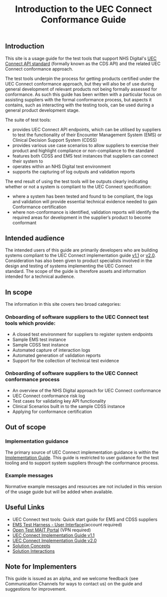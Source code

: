 ﻿---
title: Introduction to the UEC Connect Conformance Guide
keywords: homepage
tags: [overview]
sidebar: overview_sidebar
permalink: index.html
toc: false
summary: A brief introduction to the UEC Connect Conformance Guide
---

## Introduction

This site is a usage guide for the test tools that support NHS Digital's [UEC Connect API standard](https://developer.nhs.uk/apis/cds-api/) (formally known as the CDS API) and the related UEC Connect conformance approach.

The test tools underpin the process for getting products certified under the UEC Connect conformance approach, but they will also be of use during general development of relevant products not being formally assessed for conformance. As such this guide has been written with a particular focus on assisting suppliers with the formal conformance process, but aspects it contains, such as interacting with the testing tools, can be used during a general product development stage.

The suite of test tools:

*   provides UEC Connect API endpoints, which can be utilised by suppliers to test the functionality of their Encounter Management System (EMS) or Clinical Decision Support System (CDSS)
*   provides various use case scenarios to allow suppliers to exercise their product and highlight compliance or non-compliance to the standard
*   features both CDSS and EMS test instances that suppliers can connect their system to
*   operates within an NHS Digital test environment
*   supports the capturing of log outputs and validation reports

The end result of using the test tools will be outputs clearly indicating whether or not a system is compliant to the UEC Connect specification:

*   where a system has been tested and found to be compliant, the logs and validation will provide essential technical evidence needed to gain Conformance certification
*   where non-conformance is identified, validation reports will identify the required areas for development in the supplier’s product to become conformant

## Intended audience

The intended users of this guide are primarily developers who are building systems compliant to the UEC Connect implementation guide [v1.1](https://developer.nhs.uk/apis/cds-api-1-1-0/) or [v2.0](https://developer.nhs.uk/apis/cds-api-2-0-0/). Consideration has also been given to product specialists involved in the design and testing of systems implementing the UEC Connect standard. The scope of the guide is therefore assets and information intended for a technical audience.

## In scope

The information in this site covers two broad categories:

### Onboarding of software suppliers to the UEC Connect test tools which provide:

*   A closed test environment for suppliers to register system endpoints
*   Sample EMS test instance
*   Sample CDSS test instance
*   Automated capture of interaction logs
*   Automated generation of validation reports
*   Support for the collection of technical test evidence

### Onboarding of software suppliers to the UEC Connect conformance process

*   An overview of the NHS Digital approach for UEC Connect conformance
*   UEC Connect conformance risk log
*   Test cases for validating key API functionality
*   Clinical Scenarios built in to the sample CDSS instance
*   Applying for conformance certification

## Out of scope

### Implementation guidance

The primary source of UEC Connect implementation guidance is within the [Implementation Guide](https://developer.nhs.uk/apis/cds-api-2-0-0/). This guide is restricted to user guidance for the test tooling and to support system suppliers through the conformance process.

### Example messages

Normative example messages and resources are not included in this version of the usage guide but will be added when available.

## Useful Links 

*   UEC Connect test tools: Quick start guide for EMS and CDSS suppliers
*   [EMS Test Harness - User Interface](https://ems-ui.uec-connect.nhs.uk/)(account required)
*   [Open Test MAIT Portal](http://192.168.128.17/Account/Login.aspx) (VPN required)
*   [UEC Connect Implementation Guide v1.1]((https://developer.nhs.uk/apis/cds-api-1-1-0/))
*   [UEC Connect Implementation Guide v2.0]((https://developer.nhs.uk/apis/cds-api-2-0-0/))
*   [Solution Concepts](https://developer.nhs.uk/apis/cds-api-2-0-0/overview_concepts.html)
*   [Solution Interactions](https://developer.nhs.uk/apis/cds-api-2-0-0/solution_interactions.html)

## Note for Implementers

This guide is issued as an alpha, and we welcome feedback (see Communication Channels for ways to contact us) on the guide and suggestions for improvement.